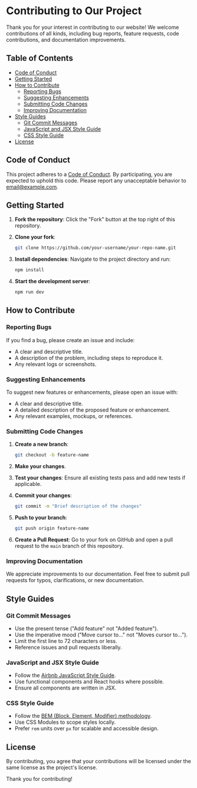 # Contributing to Our Project

Thank you for your interest in contributing to our website! We welcome contributions of all kinds, including bug reports, feature requests, code contributions, and documentation improvements. 

## Table of Contents

- [Code of Conduct](#code-of-conduct)
- [Getting Started](#getting-started)
- [How to Contribute](#how-to-contribute)
  - [Reporting Bugs](#reporting-bugs)
  - [Suggesting Enhancements](#suggesting-enhancements)
  - [Submitting Code Changes](#submitting-code-changes)
  - [Improving Documentation](#improving-documentation)
- [Style Guides](#style-guides)
  - [Git Commit Messages](#git-commit-messages)
  - [JavaScript and JSX Style Guide](#javascript-and-jsx-style-guide)
  - [CSS Style Guide](#css-style-guide)
- [License](#license)

## Code of Conduct

This project adheres to a [Code of Conduct](CODE_OF_CONDUCT.md). By participating, you are expected to uphold this code. Please report any unacceptable behavior to [email@example.com](mailto:email@example.com).

## Getting Started

1. **Fork the repository**: Click the "Fork" button at the top right of this repository.

2. **Clone your fork**: 
   ```sh
   git clone https://github.com/your-username/your-repo-name.git
   ```

3. **Install dependencies**: Navigate to the project directory and run:
   ```sh
   npm install
   ```

4. **Start the development server**: 
   ```sh
   npm run dev
   ```

## How to Contribute

### Reporting Bugs

If you find a bug, please create an issue and include:

- A clear and descriptive title.
- A description of the problem, including steps to reproduce it.
- Any relevant logs or screenshots.

### Suggesting Enhancements

To suggest new features or enhancements, please open an issue with:

- A clear and descriptive title.
- A detailed description of the proposed feature or enhancement.
- Any relevant examples, mockups, or references.

### Submitting Code Changes

1. **Create a new branch**: 
   ```sh
   git checkout -b feature-name
   ```

2. **Make your changes**.

3. **Test your changes**: Ensure all existing tests pass and add new tests if applicable.

4. **Commit your changes**:
   ```sh
   git commit -m "Brief description of the changes"
   ```

5. **Push to your branch**:
   ```sh
   git push origin feature-name
   ```

6. **Create a Pull Request**: Go to your fork on GitHub and open a pull request to the `main` branch of this repository.

### Improving Documentation

We appreciate improvements to our documentation. Feel free to submit pull requests for typos, clarifications, or new documentation.

## Style Guides

### Git Commit Messages

- Use the present tense ("Add feature" not "Added feature").
- Use the imperative mood ("Move cursor to..." not "Moves cursor to...").
- Limit the first line to 72 characters or less.
- Reference issues and pull requests liberally.

### JavaScript and JSX Style Guide

- Follow the [Airbnb JavaScript Style Guide](https://github.com/airbnb/javascript).
- Use functional components and React hooks where possible.
- Ensure all components are written in JSX.

### CSS Style Guide

- Follow the [BEM (Block, Element, Modifier) methodology](http://getbem.com/introduction/).
- Use CSS Modules to scope styles locally.
- Prefer `rem` units over `px` for scalable and accessible design.

## License

By contributing, you agree that your contributions will be licensed under the same license as the project's license.

Thank you for contributing!
